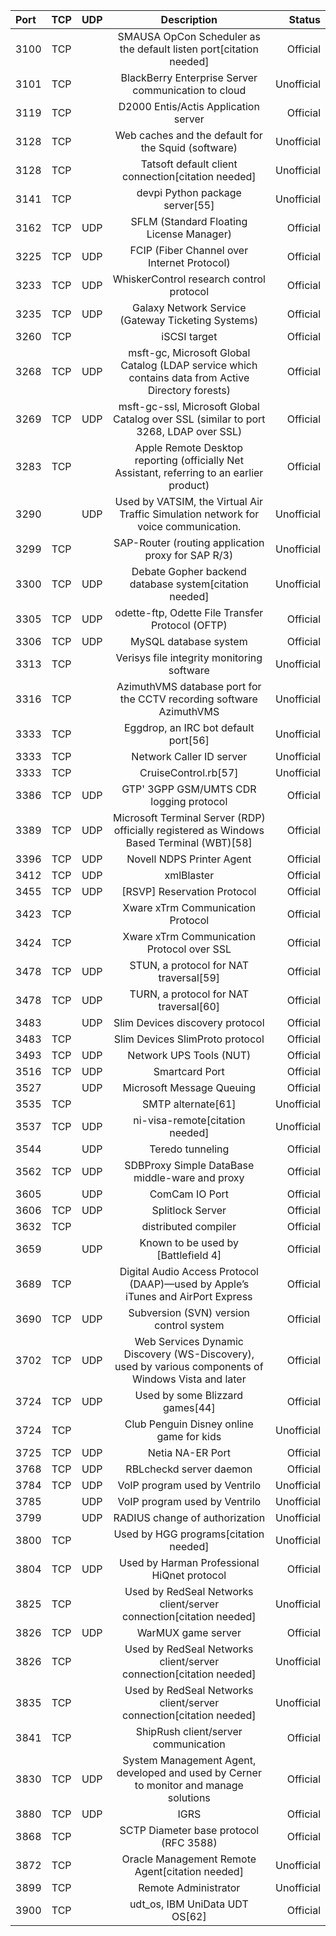 | Port | TCP | UDP | Description | Status |
| :--- | :---: | :---: | :---: | ---: |
| 3100 | TCP | | SMAUSA OpCon Scheduler as the default listen port[citation needed] | Official |
| 3101 | TCP | | BlackBerry Enterprise Server communication to cloud | Unofficial |
| 3119 | TCP | | D2000 Entis/Actis Application server | Official |
| 3128 | TCP | | Web caches and the default for the Squid (software) | Unofficial |
| 3128 | TCP | | Tatsoft default client connection[citation needed] | Unofficial |
| 3141 | TCP | | devpi Python package server[55] | Unofficial |
| 3162 | TCP | UDP | SFLM (Standard Floating License Manager) | Official |
| 3225 | TCP | UDP | FCIP (Fiber Channel over Internet Protocol) | Official |
| 3233 | TCP | UDP | WhiskerControl research control protocol | Official |
| 3235 | TCP | UDP | Galaxy Network Service (Gateway Ticketing Systems) | Official |
| 3260 | TCP | | iSCSI target | Official |
| 3268 | TCP | UDP | msft-gc, Microsoft Global Catalog (LDAP service which contains data from Active Directory forests) | Official |
| 3269 | TCP | UDP | msft-gc-ssl, Microsoft Global Catalog over SSL (similar to port 3268, LDAP over SSL) | Official |
| 3283 | TCP | | Apple Remote Desktop reporting (officially Net Assistant, referring to an earlier product) | Official |
| 3290 | | UDP | Used by VATSIM, the Virtual Air Traffic Simulation network for voice communication. | Unofficial |
| 3299 | TCP | | SAP-Router (routing application proxy for SAP R/3) | Unofficial |
| 3300 | TCP | UDP | Debate Gopher backend database system[citation needed] | Unofficial |
| 3305 | TCP | UDP | odette-ftp, Odette File Transfer Protocol (OFTP) | Official |
| 3306 | TCP | UDP | MySQL database system | Official |
| 3313 | TCP | | Verisys file integrity monitoring software | Unofficial |
| 3316 | TCP | | AzimuthVMS database port for the CCTV recording software AzimuthVMS | Unofficial |
| 3333 | TCP | | Eggdrop, an IRC bot default port[56] | Unofficial |
| 3333 | TCP | | Network Caller ID server | Unofficial |
| 3333 | TCP | | CruiseControl.rb[57] | Unofficial |
| 3386 | TCP | UDP | GTP' 3GPP GSM/UMTS CDR logging protocol | Official |
| 3389 | TCP | UDP | Microsoft Terminal Server (RDP) officially registered as Windows Based Terminal (WBT)[58] | Official |
| 3396 | TCP | UDP | Novell NDPS Printer Agent | Official |
| 3412 | TCP | UDP | xmlBlaster | Official |
| 3455 | TCP | UDP | [RSVP] Reservation Protocol | Official |
| 3423 | TCP | | Xware xTrm Communication Protocol | Official |
| 3424 | TCP | | Xware xTrm Communication Protocol over SSL | Official |
| 3478 | TCP | UDP | STUN, a protocol for NAT traversal[59] | Official |
| 3478 | TCP | UDP | TURN, a protocol for NAT traversal[60] | Official |
| 3483 | | UDP | Slim Devices discovery protocol | Official |
| 3483 | TCP | | Slim Devices SlimProto protocol | Official |
| 3493 | TCP | UDP | Network UPS Tools (NUT) | Official |
| 3516 | TCP | UDP | Smartcard Port | Official |
| 3527 | | UDP | Microsoft Message Queuing | Official |
| 3535 | TCP | | SMTP alternate[61] | Unofficial |
| 3537 | TCP | UDP | ni-visa-remote[citation needed] | Unofficial |
| 3544 | | UDP | Teredo tunneling | Official |
| 3562 | TCP | UDP | SDBProxy Simple DataBase middle-ware and proxy | Official |
| 3605 | | UDP | ComCam IO Port | Official |
| 3606 | TCP | UDP | Splitlock Server | Official |
| 3632 | TCP | | distributed compiler | Official |
| 3659 | | UDP | Known to be used by [Battlefield 4] | Official |
| 3689 | TCP | | Digital Audio Access Protocol (DAAP)—used by Apple’s iTunes and AirPort Express | Official |
| 3690 | TCP | UDP | Subversion (SVN) version control system | Official |
| 3702 | TCP | UDP | Web Services Dynamic Discovery (WS-Discovery), used by various components of Windows Vista and later | Official |
| 3724 | TCP | UDP | Used by some Blizzard games[44] | Official |
| 3724 | TCP | | Club Penguin Disney online game for kids | Unofficial |
| 3725 | TCP | UDP | Netia NA-ER Port | Official | 
| 3768 | TCP | UDP | RBLcheckd server daemon | Official |
| 3784 | TCP | UDP | VoIP program used by Ventrilo | Unofficial |
| 3785 | | UDP | VoIP program used by Ventrilo | Unofficial |
| 3799 | | UDP | RADIUS change of authorization | Unofficial |
| 3800 | TCP | | Used by HGG programs[citation needed] | Unofficial |
| 3804 | TCP | UDP | Used by Harman Professional HiQnet protocol | Official |
| 3825 | TCP | | Used by RedSeal Networks client/server connection[citation needed] | Unofficial |
| 3826 | TCP | UDP | WarMUX game server | Official |
| 3826 | TCP | | Used by RedSeal Networks client/server connection[citation needed] | Unofficial |
| 3835 | TCP | | Used by RedSeal Networks client/server connection[citation needed] | Unofficial |
| 3841 | TCP | | ShipRush client/server communication | Official |
| 3830 | TCP | UDP | System Management Agent, developed and used by Cerner to monitor and manage solutions | Official |
| 3880 | TCP | UDP | IGRS | Official |
| 3868 | TCP | | SCTP Diameter base protocol (RFC 3588) | Official |
| 3872 | TCP | | Oracle Management Remote Agent[citation needed] | Unofficial |
| 3899 | TCP | | Remote Administrator | Unofficial |
| 3900 | TCP | | udt_os, IBM UniData UDT OS[62] | Official |
